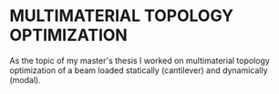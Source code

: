 # MULTIMATERIAL TOPOLOGY OPTIMIZATION

As the topic of my master's thesis I worked on multimaterial topology optimization of a beam loaded statically (cantilever) and dynamically (modal).

